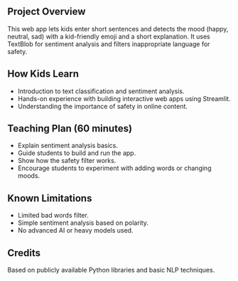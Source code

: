 
## Project Overview
This web app lets kids enter short sentences and detects the mood (happy, neutral, sad) with a kid-friendly emoji and a short explanation. It uses TextBlob for sentiment analysis and filters inappropriate language for safety.

## How Kids Learn
- Introduction to text classification and sentiment analysis.
- Hands-on experience with building interactive web apps using Streamlit.
- Understanding the importance of safety in online content.

## Teaching Plan (60 minutes)
- Explain sentiment analysis basics.
- Guide students to build and run the app.
- Show how the safety filter works.
- Encourage students to experiment with adding words or changing moods.

## Known Limitations
- Limited bad words filter.
- Simple sentiment analysis based on polarity.
- No advanced AI or heavy models used.

## Credits
Based on publicly available Python libraries and basic NLP techniques.
